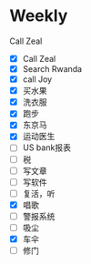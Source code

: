 # Weekly

Call Zeal

- [x]  Call Zeal
- [x]  Search Rwanda
- [x]  call Joy
- [x]  买水果
- [x]  洗衣服
- [x]  跑步
- [x]  东京马
- [x]  运动医生
- [ ]  US bank报表
- [ ]  税
- [ ]  写文章
- [ ]  写软件
- [ ]  复活，听
- [x]  唱歌
- [ ]  警报系统
- [ ]  吸尘
- [x]  车伞
- [ ]  修门